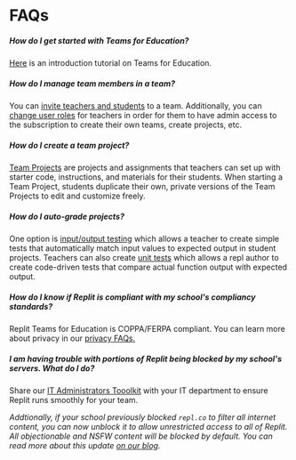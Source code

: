 # FAQs

##### How do I get started with Teams for Education?

[Here](https://www.youtube.com/watch?v=hCgGzIUJtY4) is an introduction tutorial on Teams for Education.


##### How do I manage team members in a team?

You can [invite teachers and students](/teams-edu/inviting-teachers-students) to a team. Additionally, you can [change user roles](/teams-edu/assigning-user-roles) for teachers in order for them to have admin access to the subscription to create their own teams, create projects, etc.

##### How do I create a team project?

[Team Projects](/teams-edu/creating-projects-assignments) are projects and assignments that teachers can set up with starter code, instructions, and materials for their students. When starting a Team Project, students duplicate their own, private versions of the Team Projects to edit and customize freely.


##### How do I auto-grade projects?

One option is [input/output testing](/teams-edu/input-output-testing) which allows a teacher to create simple tests that automatically match input values to expected output in student projects. Teachers can also create [unit tests](/teams-edu/unit-testing) which allows a repl author to create code-driven tests that compare actual function output with expected output.


##### How do I know if Replit is compliant with my school's compliancy standards?

Replit Teams for Education is COPPA/FERPA compliant. You can learn more about privacy in our [privacy FAQs.](/teams-edu/privacy-faq)


##### I am having trouble with portions of Replit being blocked by my school's servers. What do I do?

Share our [IT Administrators Tooolkit](/teams-edu/it-administrators-toolkit) with your IT department to ensure Replit runs smoothly for your team. 

*Addtionally, if your school previously blocked `repl.co` to filter all internet content, you can now unblock it to allow unrestricted access to all of Replit. All objectionable and NSFW content will be blocked by default. You can read more about this update [on our blog](https://blog.replit.com/family-friendly-dns).*

